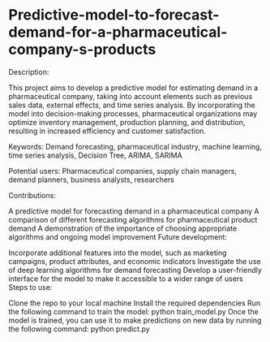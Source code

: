 # Predictive-model-to-forecast-demand-for-a-pharmaceutical-company-s-products
Description:

This project aims to develop a predictive model for estimating demand in a pharmaceutical company, taking into account elements such as previous sales data, external effects, and time series analysis. By incorporating the model into decision-making processes, pharmaceutical organizations may optimize inventory management, production planning, and distribution, resulting in increased efficiency and customer satisfaction.

Keywords: Demand forecasting, pharmaceutical industry, machine learning, time series analysis, Decision Tree, ARIMA, SARIMA

Potential users: Pharmaceutical companies, supply chain managers, demand planners, business analysts, researchers

Contributions:

A predictive model for forecasting demand in a pharmaceutical company
A comparison of different forecasting algorithms for pharmaceutical product demand
A demonstration of the importance of choosing appropriate algorithms and ongoing model improvement
Future development:

Incorporate additional features into the model, such as marketing campaigns, product attributes, and economic indicators
Investigate the use of deep learning algorithms for demand forecasting
Develop a user-friendly interface for the model to make it accessible to a wider range of users
Steps to use:

Clone the repo to your local machine
Install the required dependencies
Run the following command to train the model:
python train_model.py
Once the model is trained, you can use it to make predictions on new data by running the following command:
python predict.py
